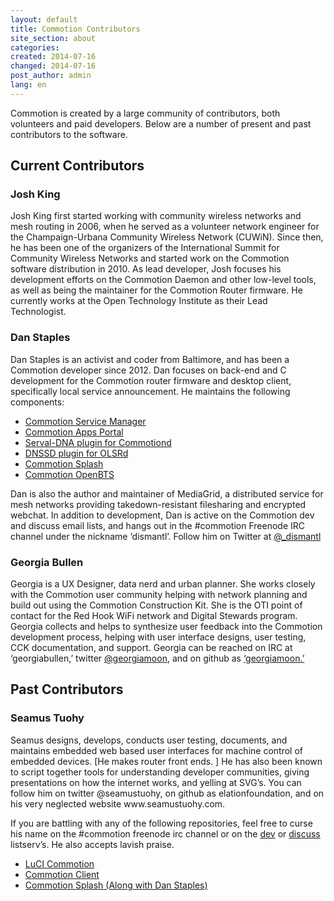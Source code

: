 ```yaml
---
layout: default
title: Commotion Contributors
site_section: about
categories: 
created: 2014-07-16
changed: 2014-07-16
post_author: admin
lang: en
---
```

<p>Commotion is created by a large community of contributors, both volunteers and paid developers. Below are a number of present and past contributors to the software.</p>

<h2>Current Contributors

<h3>Josh King</h3>
<p>Josh King first started working with community wireless networks and mesh routing in 2006, when he served as a volunteer network engineer for the Champaign-Urbana Community Wireless Network (CUWiN). Since then, he has been one of the organizers of the International Summit for Community Wireless Networks and started work on the Commotion software distribution in 2010. As lead developer, Josh focuses his development efforts on the Commotion Daemon and other low-level tools, as well as being the maintainer for the Commotion Router firmware. He currently works at the Open Technology Institute as their Lead Technologist.</p>

<h3>Dan Staples</h3>
<p>Dan Staples is an activist and coder from Baltimore, and has been a Commotion developer since 2012. Dan focuses on back-end and C development for the Commotion router firmware and desktop client, specifically local service announcement. He maintains the following components:</p>
<ul>
<li><a href="https://github.com/opentechinstitute/commotion-service-manager">Commotion Service Manager</a></li>
<li><a href="https://github.com/opentechinstitute/luci-commotion">Commotion Apps Portal</a></li>
<li><a href="https://github.com/opentechinstitute/commotiond">Serval-DNA plugin for Commotiond</a></li>
<li><a href="https://github.com/opentechinstitute/olsrd">DNSSD plugin for OLSRd</a></li>
<li><a href="https://github.com/opentechinstitute/luci-commotion">Commotion Splash</a></li>
<li><a href="https://github.com/opentechinstitute/commotion-openbts">Commotion OpenBTS</a></li>
</ul>
<p>Dan is also the author and maintainer of MediaGrid, a distributed service for mesh networks providing takedown-resistant filesharing and encrypted webchat. In addition to development, Dan is active on the Commotion dev and discuss email lists, and hangs out in the #commotion Freenode IRC channel under the nickname ‘dismantl’. Follow him on Twitter at <a href="https://twitter.com/_dismantl">@_dismantl</a></p>

<h3>Georgia Bullen</h3>
<p>Georgia is a UX Designer, data nerd and urban planner. She works closely with the Commotion user community helping with network planning and build out using the Commotion Construction Kit. She is the OTI point of contact for the Red Hook WiFi network and Digital Stewards program. Georgia collects and helps to synthesize user feedback into the Commotion development process, helping with user interface designs, user testing, CCK documentation, and support. Georgia can be reached on IRC at ‘georgiabullen,’ twitter <a href="https://twitter.com/georgiamoon">@georgiamoon</a>, and on github as <a href="https://github.com/georgiamoon">‘georgiamoon.’</a></p>

<h2>Past Contributors</h2>

<h3>Seamus Tuohy</h3>
<p>Seamus designs, develops, conducts user testing, documents, and maintains embedded web based user interfaces for machine control of embedded devices. [He makes router front ends. ] He has also been known to script together tools for understanding developer communities, giving presentations on how the internet works, and yelling at SVG’s. You can follow him on twitter @seamustuohy, on github as elationfoundation, and on his very neglected website www.seamustuohy.com.</p>
<p>If you are battling with any of the following repositories, feel free to curse his name on the #commotion freenode irc channel or on the <a href="https://lists.chambana.net/mailman/listinfo/commotion-dev">dev</a> or <a href="https://lists.chambana.net/mailman/listinfo/commotion-discuss">discuss</a> listserv’s. He also accepts lavish praise.</p>
<ul>
<li><a href="https://github.com/opentechinstitute/luci-commotion">LuCI Commotion</a></li>
<li><a href="https://github.com/opentechinstitute/commotion-client">Commotion Client</a></li>
<li><a href="https://github.com/opentechinstitute/luci-commotion">Commotion Splash (Along with Dan Staples)</a></li>
</ul>
